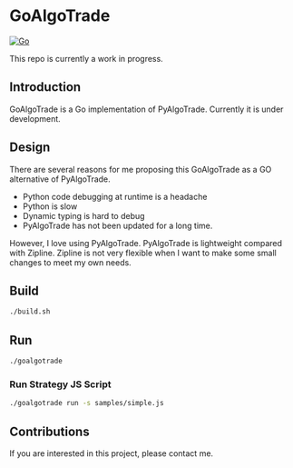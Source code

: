 # GoAlgoTrade

[![Go](https://github.com/wilsonwang371/goalgotrade/actions/workflows/go.yml/badge.svg)](https://github.com/wilsonwang371/goalgotrade/actions/workflows/go.yml)

This repo is currently a work in progress.

## Introduction

GoAlgoTrade is a Go implementation of PyAlgoTrade. Currently it is under development.

## Design

There are several reasons for me proposing this GoAlgoTrade as a GO alternative of PyAlgoTrade.

* Python code debugging at runtime is a headache
* Python is slow
* Dynamic typing is hard to debug
* PyAlgoTrade has not been updated for a long time.

However, I love using PyAlgoTrade. PyAlgoTrade is lightweight compared with Zipline. Zipline is not very flexible when
I want to make some small changes to meet my own needs.



## Build

```bash
./build.sh
```

## Run

```bash
./goalgotrade
```

### Run Strategy JS Script

```bash
./goalgotrade run -s samples/simple.js
```


## Contributions

If you are interested in this project, please contact me.

